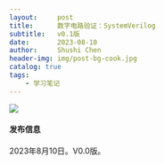 ```yaml
---
layout:     post
title:      数字电路验证：SystemVerilog
subtitle:   v0.1版
date:       2023-08-10
author:     Shushi Chen
header-img: img/post-bg-cook.jpg
catalog: true
tags:
    - 学习笔记
---
```


![]({{site.baseurl}}/img/logo.png)

#### 发布信息

2023年8月10日。V0.0版。



